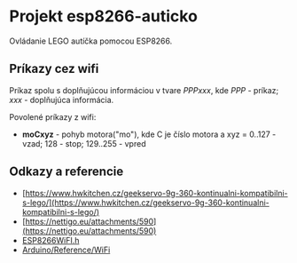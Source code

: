 # Projekt esp8266-auticko

Ovládanie LEGO autíčka pomocou ESP8266.

## Príkazy cez wifi

Príkaz spolu s doplňujúcou informáciou v tvare *PPPxxx*, kde *PPP* - príkaz; *xxx* - doplňujúca informácia.

Povolené príkazy z wifi:
 - **moCxyz** - pohyb motora("mo"), kde C je číslo motora a xyz = 0..127 - vzad; 128 - stop; 129..255 - vpred

## Odkazy a referencie

 - [https://www.hwkitchen.cz/geekservo-9g-360-kontinualni-kompatibilni-s-lego/](https://www.hwkitchen.cz/geekservo-9g-360-kontinualni-kompatibilni-s-lego/)
 - [https://nettigo.eu/attachments/590](https://nettigo.eu/attachments/590)
 - [ESP8266WiFI.h](https://arduino-esp8266.readthedocs.io/en/latest/esp8266wifi/readme.html)
 - [Arduino/Reference/WiFi](https://www.arduino.cc/en/Reference/WiFi)
